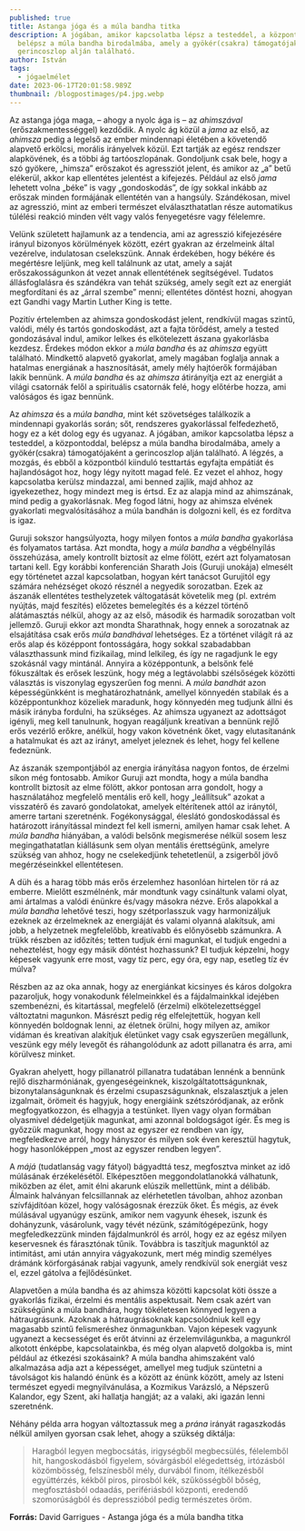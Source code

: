 ```yaml
---
published: true
title: Astanga jóga és a múla bandha titka
description: A jógában, amikor kapcsolatba lépsz a testeddel, a központoddal,
  belépsz a múla bandha birodalmába, amely a gyökér(csakra) támogatójaként a
  gerincoszlop alján található.
author: István
tags:
  - jógaelmélet
date: 2023-06-17T20:01:58.989Z
thumbnail: /blogpostimages/p4.jpg.webp
---
```

Az astanga jóga maga, – ahogy a nyolc ága is – az *ahimszával* (erőszakmentességgel) kezdődik. A nyolc ág közül a *jama* az első, az *ahimsza* pedig a legelső az ember mindennapi életében a követendő alapvető erkölcsi, morális irányelvek közül. Ezt tartják az egész rendszer alapkövének, és a többi ág tartóoszlopának. Gondoljunk csak bele, hogy a szó gyökere, „himsza” erőszakot és agressziót jelent, és amikor az „a” betű elékerül, akkor kap ellentétes jelentést a kifejezés. Például az első *jama* lehetett volna „béke” is vagy „gondoskodás”, de így sokkal inkább az erőszak minden formájának ellentétén van a hangsúly. Szándékosan, mivel az agresszió, mint az emberi természet elválaszthatatlan része automatikus túlélési reakció minden vélt vagy valós fenyegetésre vagy félelemre.

Velünk született hajlamunk az a tendencia, ami az agresszió kifejezésére irányul bizonyos körülmények között, ezért gyakran az érzelmeink által vezérelve, indulatosan cselekszünk. Annak érdekében, hogy békére és megértésre leljünk, meg kell találnunk az utat, amely a saját erőszakosságunkon át vezet annak ellentétének segítségével. Tudatos állásfoglalásra és szándékra van tehát szükség, amely segít ezt az energiát megfordítani és az „árral szembe” menni; ellentétes döntést hozni, ahogyan ezt Gandhi vagy Martin Luther King is tette.

Pozitív értelemben az ahimsza gondoskodást jelent, rendkívül magas szintű, valódi, mély és tartós gondoskodást, azt a fajta törődést, amely a tested gondozásával indul, amikor lelkes és elkötelezett ászana gyakorlásba kezdesz. Érdekes módon ekkor a *múla bandha* és az *ahimsza* együtt található. Mindkettő alapvető gyakorlat, amely magában foglalja annak a hatalmas energiának a hasznosítását, amely mély hajtóerők formájában lakik bennünk. A *múla bandha* és az *ahimsza* átirányítja ezt az energiát a világi csatornák felől a spirituális csatornák felé, hogy előtérbe hozza, ami valóságos és igaz bennünk.

Az *ahimsza* és a *múla bandha*, mint két szövetséges találkozik a mindennapi gyakorlás során; sőt, rendszeres gyakorlással felfedezhető, hogy ez a két dolog egy és ugyanaz. A jógában, amikor kapcsolatba lépsz a testeddel, a központoddal, belépsz a múla bandha birodalmába, amely a gyökér(csakra) támogatójaként a gerincoszlop alján található. A légzés, a mozgás, és ebből a központból kiinduló testtartás egyfajta empátiát és hajlandóságot hoz, hogy légy nyitott magad felé. Ez vezet el ahhoz, hogy kapcsolatba kerülsz mindazzal, ami benned zajlik, majd ahhoz az igyekezethez, hogy mindezt meg is értsd. Ez az alapja mind az ahimszának, mind pedig a gyakorlásnak. Meg fogod látni, hogy az ahimsza elvének gyakorlati megvalósításához a múla bandhán is dolgozni kell, és ez fordítva is igaz.

Guruji sokszor hangsúlyozta, hogy milyen fontos a *múla bandha* gyakorlása és folyamatos tartása. Azt mondta, hogy a *múla bandha* a végbélnyílás összehúzása, amely kontrollt biztosít az elme fölött, ezért azt folyamatosan tartani kell. Egy korábbi konferencián Sharath Jois (Guruji unokája) elmesélt egy történetet azzal kapcsolatban, hogyan kért tanácsot Gurujitól egy számára nehézséget okozó résznél a negyedik sorozatban. Ezek az ászanák ellentétes testhelyzetek váltogatását követelik meg (pl. extrém nyújtás, majd feszítés) előzetes bemelegítés és a kézzel történő alátámasztás nélkül, ahogy az az első, második és harmadik sorozatban volt jellemző. Guruji ekkor azt mondta Sharathnak, hogy ennek a sorozatnak az elsajátítása csak erős *múla bandhával* lehetséges. Ez a történet világít rá az erős alap és középpont fontosságára, hogy sokkal szabadabban választhassunk mind fizikailag, mind lelkileg, és így ne ragadjunk le egy szokásnál vagy mintánál. Annyira a középpontunk, a belsőnk felé fókuszáltak és erősek leszünk, hogy még a legtávolabbi szélsőségek közötti választás is viszonylag egyszerűen fog menni. A *múla bandhát* azon képességünkként is meghatározhatnánk, amellyel könnyedén stabilak és a középpontunkhoz közeliek maradunk, hogy könnyedén meg tudjunk állni és másik irányba fordulni, ha szükséges. Az ahimsza ugyanezt az adottságot igényli, meg kell tanulnunk, hogyan reagáljunk kreatívan a bennünk rejlő erős vezérlő erőkre, anélkül, hogy vakon követnénk őket, vagy elutasítanánk a hatalmukat és azt az irányt, amelyet jeleznek és lehet, hogy fel kellene fedeznünk.

Az ászanák szempontjából az energia irányítása nagyon fontos, de érzelmi síkon még fontosabb. Amikor Guruji azt mondta, hogy a múla bandha kontrollt biztosít az elme fölött, akkor pontosan arra gondolt, hogy a használatához megfelelő mentális erő kell, hogy „leállítsuk” azokat a visszatérő és zavaró gondolatokat, amelyek eltérítenek attól az iránytól, amerre tartani szeretnénk. Fogékonysággal, éleslátó gondoskodással és határozott irányítással mindezt fel kell ismerni, amilyen hamar csak lehet. A *múla bandha* hiányában, a valódi belsőnk megismerése nélkül sosem lesz megingathatatlan kiállásunk sem olyan mentális érettségünk, amelyre szükség van ahhoz, hogy ne cselekedjünk tehetetlenül, a zsigerből jövő megérzéseinkkel ellentétesen.

A düh és a harag  több más erős érzelemhez hasonlóan hirtelen tör rá az emberre. Mielőtt eszmélnénk, már mondtunk vagy csináltunk valami olyat, ami ártalmas a valódi énünkre és/vagy másokra nézve. Erős alapokkal a *múla bandha* lehetővé teszi, hogy szétporlasszuk vagy harmonizáljuk ezeknek az érzelmeknek az energiáját és valami olyanná alakítsuk, ami jobb, a helyzetnek megfelelőbb, kreatívabb és előnyösebb számunkra. A trükk részben az időzítés; tetten tudjuk érni magunkat, el tudjuk engedni a neheztelést, hogy egy másik döntést hozhassunk? El tudjuk képzelni, hogy képesek vagyunk erre most, vagy tíz perc, egy óra, egy nap, esetleg tíz év múlva?

Részben az az oka annak, hogy az energiánkat kicsinyes és káros dolgokra pazaroljuk, hogy vonakodunk félelmeinkkel és a fájdalmainkkal idejében szembenézni, és kitartással, megfelelő (érzelmi) elkötelezettséggel változtatni magunkon. Másrészt pedig rég elfelejtettük, hogyan kell könnyedén boldognak lenni, az életnek örülni, hogy milyen az, amikor vidáman és kreatívan alakítjuk életünket vagy csak egyszerűen megállunk, veszünk egy mély levegőt és ráhangolódunk az adott pillanatra és arra, ami körülvesz minket.

Gyakran ahelyett, hogy pillanatról pillanatra tudatában lennénk a bennünk rejlő diszharmóniának, gyengeségeinknek, kiszolgáltatottságunknak, bizonytalanságunknak és érzelmi csupaszságunknak, elszalasztjuk a jelen izgalmait, örömeit és hagyjuk, hogy energiáink szétszóródjanak, az erőnk megfogyatkozzon, és elhagyja a testünket. Ilyen vagy olyan formában olyasmivel dédelgetjük magunkat, ami azonnal boldogságot ígér. És meg is győzzük magunkat, hogy most az egyszer ez rendben van így, megfeledkezve arról, hogy hányszor és milyen sok éven keresztül hagytuk, hogy hasonlóképpen „most az egyszer rendben legyen”.

A *májá* (tudatlanság vagy fátyol) bágyadttá tesz, megfosztva minket az idő múlásának érzékelésétől. Elképesztően meggondolatlanokká válhatunk, miközben az élet, amit élni akarunk elúszik mellettünk, mint a délibáb. Álmaink halványan felcsillannak az elérhetetlen távolban, ahhoz azonban szívfájdítóan közel, hogy valóságosnak érezzük őket. És mégis, az évek múlásával ugyanúgy eszünk, amikor nem vagyunk éhesek, iszunk és dohányzunk, vásárolunk, vagy tévét nézünk, számítógépezünk, hogy megfeledkezzünk minden fájdalmunkról és arról, hogy ez az egész milyen keservesnek és fárasztónak tűnik. Továbbra is taszítjuk magunktól az intimitást, ami után annyira vágyakozunk, mert még mindig személyes drámánk körforgásának rabjai vagyunk, amely rendkívül sok energiát vesz el, ezzel gátolva a fejlődésünket.

Alapvetően a múla bandha és az ahimsza közötti kapcsolat köti össze a gyakorlás fizikai, érzelmi és mentális aspektusait. Nem csak azért van szükségünk a múla bandhára, hogy tökéletesen könnyed legyen a hátraugrásunk. Azoknak a hátraugrásoknak kapcsolódniuk kell egy magasabb szintű felismeréshez önmagunkban. Vajon képesek vagyunk ugyanezt a kecsességet és erőt átvinni az érzelemvilágunkba, a magunkról alkotott énképbe, kapcsolatainkba, és még olyan alapvető dolgokba is, mint például az étkezési szokásaink? A múla bandha ahimszaként való alkalmazása adja azt a képességet, amellyel meg tudjuk szüntetni a távolságot kis halandó énünk és a között az énünk között, amely az Isteni természet egyedi megnyilvánulása, a Kozmikus Varázsló, a Népszerű Kalandor, egy Szent, aki hallatja hangját; az a valaki, aki igazán lenni szeretnénk.

Néhány példa arra hogyan változtassuk meg a *prána* irányát ragaszkodás nélkül amilyen gyorsan csak lehet, ahogy a szükség diktálja:
> Haragból legyen megbocsátás, irigységből megbecsülés, félelemből hit, hangoskodásból figyelem, sóvárgásból elégedettség, irtózásból közömbösség, felszínesből mély, durvából finom, ítélkezésből együttérzés, kékből piros, pirosból kék, szűkösségből bőség, megfosztásból odaadás, perifériásból központi, eredendő szomorúságból és depresszióból pedig természetes öröm.

**Forrás:** David Garrigues - Astanga jóga és a múla bandha titka

